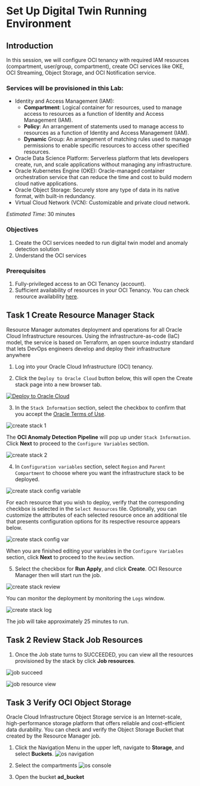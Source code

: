 # Set Up Digital Twin Running Environment



## Introduction
In this session, we will configure OCI tenancy with required IAM resources (compartment, user/group, compartment), create OCI services like OKE, OCI Streaming, Object Storage, and OCI Notification service.

### Services will be provisioned in this Lab:
* Identity and Access Management (IAM): 
  * **Compartment**: Logical container for resources, used to manage access to resources as a function of Identity and Access Management (IAM). 
  * **Policy**: An arrangement of statements used to manage access to resources as a function of Identity and Access Management (IAM). 
  * **Dynamic** Group: An arrangement of matching rules used to manage permissions to enable specific resources to access other specified resources.
* Oracle Data Science Platform: Serverless platform that lets developers create, run, and scale applications without managing any infrastructure.
* Oracle Kubernetes Engine (OKE): Oracle-managed container orchestration service that can reduce the time and cost to build modern cloud native applications.
* Oracle Object Storage: Securely store any type of data in its native format, with built-in redundancy.
* Virtual Cloud Network (VCN): Customizable and private cloud network.


*Estimated Time*: 30 minutes



### Objectives
1. Create the OCI services needed to run digital twin model and anomaly detection solution
2. Understand the OCI services

### Prerequisites
1. Fully-privileged access to an OCI Tenancy (account).
2. Sufficient availability of resources in your OCI Tenancy. You can check resource availability [here](https://docs.oracle.com/en-us/iaas/Content/General/Concepts/servicelimits.htm#Viewing).



## Task 1 Create Resource Manager Stack

Resource Manager automates deployment and operations for all Oracle Cloud Infrastructure resources. Using the infrastructure-as-code (IaC) model, the service is based on Terraform, an open source industry standard that lets DevOps engineers develop and deploy their infrastructure anywhere

1. Log into your Oracle Cloud Infrastructure (OCI) tenancy. 

2. Click the `Deploy to Oracle Cloud` button below, this will open the Create stack page into a new browser tab.

[![Deploy to Oracle Cloud](https://oci-resourcemanager-plugin.plugins.oci.oraclecloud.com/latest/deploy-to-oracle-cloud.svg)](https://cloud.oracle.com/resourcemanager/stacks/create?region=home&zipUrl=https://github.com/scacela/oci-anomaly-detection-pipeline/archive/refs/tags/v1.0.0.zip)

3. In the `Stack Information` section, select the checkbox to confirm that you accept the [Oracle Terms of Use](https://cloudmarketplace.oracle.com/marketplace/content?contentId=50511634&render=inline).

![create stack 1](./images/create_stack1.png)

The **OCI Anomaly Detection Pipeline** will pop up under `Stack Information`. Click **Next** to proceed to the `Configure Variables` section.

![create stack 2](./images/create_stack2.png)

4. In `Configuration variables` section, select `Region` and `Parent Compartment` to choose where you want the infrastructure stack to be deployed. 

![create stack config variable](./images/create_stack3.png)

For each resource that you wish to deploy, verify that the corresponding checkbox is selected in the `Select Resources` tile. Optionally, you can customize the attributes of each selected resource once an additional tile that presents configuration options for its respective resource appears below.

![create stack config var](./images/create_stack4.png)

When you are finished editing your variables in the `Configure Variables` section, click **Next** to proceed to the `Review` section.

5. Select the checkbox for **Run Apply**, and click **Create**. OCI Resource Manager then will start run the job.

![create stack review](./images/create_stack_review.png)

You can monitor the deployment by monitoring the `Logs` window.

![create stack log](./images/resource_manager_log.png)

The job will take approximately 25 minutes to run.

## Task 2 Review Stack Job Resources

1. Once the Job state turns to SUCCEEDED, you can view all the resources provisioned by the stack by click **Job resources**. 

![job succeed](./images/job_succeed.png)

![job resource view](./images/job_resource_show.png)



## Task 3 Verify OCI Object Storage

Oracle Cloud Infrastructure Object Storage service is an Internet-scale, high-performance storage platform that offers reliable and cost-efficient data durability. You can check and verify the Object Storage Bucket that created by the Resource Manager job.

1. Click the Navigation Menu in the upper left, navigate to **Storage**, and select **Buckets**.
![os navigation](./images/bucket_navigation.png)

2. Select the compartments
![os console](./images/os_console.png)

3. Open the bucket **ad_bucket**